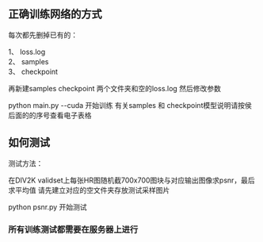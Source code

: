 ## 正确训练网络的方式
每次都先删掉已有的：

1、 loss.log \
2、 samples \
3、 checkpoint

再新建samples checkpoint 两个文件夹和空的loss.log
然后修改参数

python main.py --cuda 开始训练
有关samples 和 checkpoint模型说明请按侯后面的的序号查看电子表格

## 如何测试
测试方法：

在DIV2K validset上每张HR图随机截700x700图块与对应输出图像求psnr，最后求平均值
请先建立对应的空文件夹存放测试采样图片

python psnr.py 开始测试

### 所有训练测试都需要在服务器上进行
